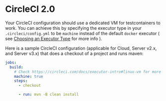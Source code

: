 # CircleCI 2.0

Your CircleCI configuration should use a dedicated VM for testcontainers to work. You can achieve this by specifying the 
executor type in your `.circleci/config.yml` to be `machine` instead of the default `docker` executor ( see [Choosing an Executor Type](https://circleci.com/docs/2.0/executor-types/) for more info ).  

Here is a sample CircleCI configuration (applicable for Cloud, Server v2.x, and Server v3.x)  that does a checkout of a project and runs maven:

```yml
jobs:
  build:
    # Check https://circleci.com/docs/executor-intro#linux-vm for more details
    machine: true
    steps:
      - checkout

      - run: mvn -B clean install
```
